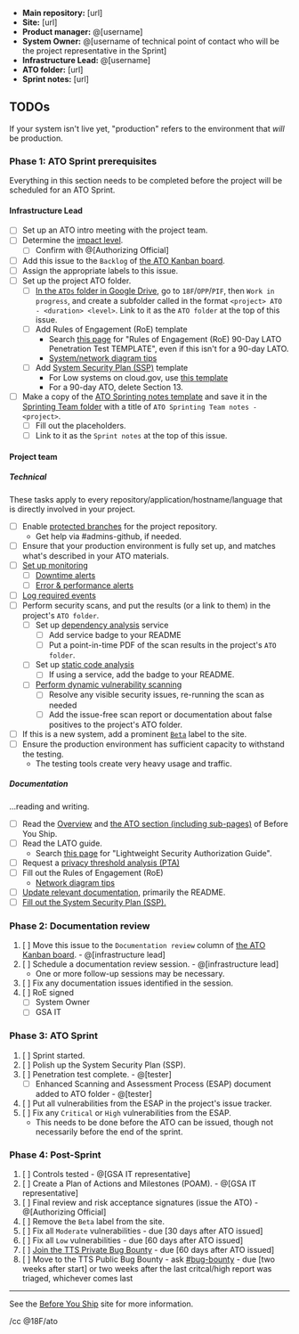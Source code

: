 * **Main repository:** [url]
* **Site:** [url]
* **Product manager:** @[username]
* **System Owner:** @[username of technical point of contact who will be the project representative in the Sprint]
* **Infrastructure Lead:** @[username]
* **ATO folder:** [url]
* **Sprint notes:** [url]

## TODOs

If your system isn't live yet, "production" refers to the environment that _will_ be production.

### Phase 1: ATO Sprint prerequisites

Everything in this section needs to be completed before the project will be scheduled for an ATO Sprint.

#### Infrastructure Lead

- [ ] Set up an ATO intro meeting with the project team.
- [ ] Determine the [impact level](https://before-you-ship.18f.gov/ato/levels/).
    * [ ] Confirm with @[Authorizing Official]
- [ ] Add this issue to the `Backlog` of [the ATO Kanban board](https://github.com/18F/Infrastructure/projects/1).
- [ ] Assign the appropriate labels to this issue.
- [ ] Set up the project ATO folder.
    - [ ] [In the `ATOs` folder in Google Drive](https://drive.google.com/a/gsa.gov/folderview?id=0BynIxtx-CfkdckljM3BPSkdQT1U&usp=sharing), go to `18F`/`OPP`/`PIF`, then `Work in progress`, and create a subfolder called in the format `<project> ATO - <duration> <level>`. Link to it as the `ATO folder` at the top of this issue.
    - [ ] Add Rules of Engagement (RoE) template
        * Search [this page](https://insite.gsa.gov/portal/content/627238) for "Rules of Engagement (RoE) 90-Day LATO Penetration Test TEMPLATE", even if this isn't for a 90-day LATO.
        * [System/network diagram tips](https://before-you-ship.18f.gov/ato/ssp/#systemnetwork-diagrams)
    - [ ] Add [System Security Plan (SSP)](https://before-you-ship.18f.gov/ato/ssp/) template
        * For Low systems on cloud.gov, use [this template](https://docs.google.com/a/gsa.gov/document/d/1tVbH39TFfvSaBbjWfLaR3GLOuvsLuhLFJ75xKowEV5c/edit?usp=sharing)
        * For a 90-day ATO, delete Section 13.
- [ ] Make a copy of the [ATO Sprinting notes template](https://docs.google.com/document/d/1EdcNyE1kkQve3tHyiV1QIRWNOBlTeh33lAbX0h4h18M/edit) and save it in the [Sprinting Team folder](https://drive.google.com/drive/folders/0B2tmNhXsZ-EyVkVra21NTmc0U00?usp=sharing) with a title of `ATO Sprinting Team notes - <project>`.
    - [ ] Fill out the placeholders.
    - [ ] Link to it as the `Sprint notes` at the top of this issue.

#### Project team

##### Technical

These tasks apply to every repository/application/hostname/language that is directly involved in your project.

- [ ] Enable [protected branches](https://help.github.com/articles/about-protected-branches/) for the project repository.
    * Get help via #admins-github, if needed.
- [ ] Ensure that your production environment is fully set up, and matches what's described in your ATO materials.
- [ ] [Set up monitoring](https://before-you-ship.18f.gov/infrastructure/monitoring/)
    * [ ] [Downtime alerts](https://before-you-ship.18f.gov/infrastructure/monitoring/#downtime)
    * [ ] [Error & performance alerts](https://before-you-ship.18f.gov/infrastructure/monitoring/#errors--performance-problems)
- [ ] [Log required events](https://before-you-ship.18f.gov/infrastructure/logging/#what-to-log)
- [ ] Perform security scans, and put the results (or a link to them) in the project's `ATO folder`.
    * [ ] Set up [dependency analysis](https://before-you-ship.18f.gov/security/static-analysis/) service
        * [ ] Add service badge to your README
        * [ ] Put a point-in-time PDF of the scan results in the project's `ATO folder`.
    * [ ] Set up [static code analysis](https://before-you-ship.18f.gov/security/static-analysis/)
        * [ ] If using a service, add the badge to your README.
    * [ ] [Perform dynamic vulnerability scanning](https://before-you-ship.18f.gov/security/dynamic-scanning/)
        * [ ] Resolve any visible security issues, re-running the scan as needed
        * [ ] Add the issue-free scan report or documentation about false positives to the project's ATO folder.
- [ ] If this is a new system, add a prominent [`Beta`](https://18f.gsa.gov/dashboard/stages/) label to the site.
- [ ] Ensure the production environment has sufficient capacity to withstand the testing.
    * The testing tools create very heavy usage and traffic.

##### Documentation

...reading and writing.

- [ ] Read the [Overview](https://before-you-ship.18f.gov/) and [the ATO section (including sub-pages)](https://before-you-ship.18f.gov/ato/) of Before You Ship.
- [ ] Read the LATO guide<!-- unless not doing a LATO -->.
    * Search [this page](https://insite.gsa.gov/topics/information-technology/security-and-privacy/it-security/it-security-procedural-guides) for "Lightweight Security Authorization Guide".
- [ ] Request a [privacy threshold analysis (PTA)](https://before-you-ship.18f.gov/privacy/)
- [ ] Fill out the Rules of Engagement (RoE)
    * [Network diagram tips](https://before-you-ship.18f.gov/ato/ssp/#systemnetwork-diagrams)
- [ ] [Update relevant documentation](https://before-you-ship.18f.gov/ato/tips/), primarily the README.
- [ ] [Fill out the System Security Plan (SSP).](https://before-you-ship.18f.gov/ato/ssp/)

### Phase 2: Documentation review

1. [ ] Move this issue to the `Documentation review` column of [the ATO Kanban board](https://github.com/18F/Infrastructure/projects/1). - @[infrastructure lead]
1. [ ] Schedule a documentation review session. - @[infrastructure lead]
    * One or more follow-up sessions may be necessary.
1. [ ] Fix any documentation issues identified in the session.
1. [ ] RoE signed
    * [ ] System Owner
    * [ ] GSA IT

### Phase 3: ATO Sprint

1. [ ] Sprint started.
1. [ ] Polish up the System Security Plan (SSP).
1. [ ] Penetration test complete. - @[tester]
    * [ ] Enhanced Scanning and Assessment Process (ESAP) document added to ATO folder - @[tester]
1. [ ] Put all vulnerabilities from the ESAP in the project's issue tracker.
1. [ ] Fix any `Critical` or `High` vulnerabilities from the ESAP.
    * This needs to be done before the ATO can be issued, though not necessarily before the end of the sprint.

### Phase 4: Post-Sprint

1. [ ] Controls tested - @[GSA IT representative]
1. [ ] Create a Plan of Actions and Milestones (POAM). - @[GSA IT representative]
1. [ ] Final review and risk acceptance signatures (issue the ATO) - @[Authorizing Official]
1. [ ] Remove the `Beta` label from the site.
1. [ ] Fix all `Moderate` vulnerabilities - due [30 days after ATO issued]
1. [ ] Fix all `Low` vulnerabilities - due [60 days after ATO issued]
1. [ ] [Join the TTS Private Bug Bounty](https://docs.google.com/forms/d/1lvCBb2-jc5nNi-5V8J3IZQ8TcvMj8BWwryo1Qk3e_Bc/edit) - due [60 days after ATO issued]
1. [ ] Move to the TTS Public Bug Bounty - ask [#bug-bounty](https://app.slack.com/client/T025AQGAN/C0X2FMJ86) - due [two weeks after start] or two weeks after the last critcal/high report was triaged, whichever comes last

---

See the [Before You Ship](https://before-you-ship.18f.gov/ato/) site for more information.

/cc @18F/ato

